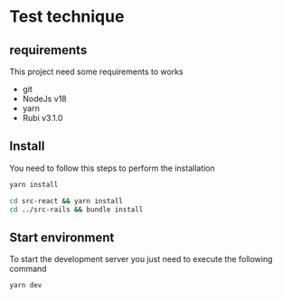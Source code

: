 # Test technique

## requirements

This project need some requirements to works
- git
- NodeJs v18
- yarn
- Rubi v3.1.0

## Install

You need to follow this steps to perform the installation

```bash
yarn install

cd src-react && yarn install
cd ../src-rails && bundle install
```


## Start environment

To start the development server you just need to execute the following command

```bash
yarn dev
```

